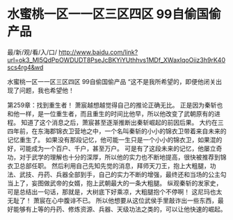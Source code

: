 # 水蜜桃一区一一区三区四区 99自偷国偷产品

最/新/观/看/入/口/ http://www.baidu.com/link?url=ok3_Ml5QdPpOWDUDT8PseJcBKYiYUthhvs1MDf_XWaxIqoOiiz3h9rK40scs4rg4&wd


水蜜桃一区一一区三区四区 99自偷国偷产品
“这不是我所希望的，即便他闭关出现了问题，我也希望他！

第259章：找到重生者！
    萧宸越想越觉得自己的推论正确无比。
    正是因为秦斩也和他一样，是一位重生者，而且重生的时间比他早，所以他改变了武朝原有的进程。
    知道了这个消息之后，萧宸甚至逐渐推断出秦斩崛起的前因后果。
    大约在三四年前，在东海郡锦衣卫营地之中，一个名叫秦斩的小小的锦衣卫带着来自未来的记忆重生了。
    如果没有那段记忆，他可能一生只是一个小小的锦衣卫，如果混的好，可能成为一个百户、千户，甚至万户。
    可是有了这段未来的记忆，他屡立奇功，对于武学的理解也十分的深厚，所以他的实力也不断地提高，很快被推荐到锦衣卫总部任职。
    然后利用自己先知先觉的消息，拜师天刀王，抱上大粗腿，功法、武技、丹药、兵器全部到手，自己的实力不断的增强，最终还和当场的公主勾当上了，妄图做武帝的女婿，抱上武朝最大的一条大粗腿。
    纵观秦斩的发家史，可是总结出一句话，那就是，大树底下好乘凉，大粗腿抱个不停啊！
    这尼玛也太无耻了！
    萧宸在心中腹诽不已。
    所以他想要从这位武侯手里敲诈出一些东西，最好能够有上等的丹药、修炼资源、兵器、天级功法之类的，可以让他快速的崛起。
